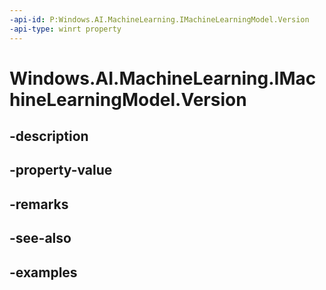 ```yaml
---
-api-id: P:Windows.AI.MachineLearning.IMachineLearningModel.Version
-api-type: winrt property
---
```


<!-- Property syntax.
public long Version { get; }
-->

# Windows.AI.MachineLearning.IMachineLearningModel.Version

## -description

## -property-value

## -remarks

## -see-also

## -examples

